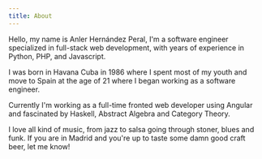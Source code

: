 ```yaml
---
title: About
---
```


Hello, my name is Anler Hernández Peral, I'm a software engineer specialized in full-stack web
development, with years of experience in Python, PHP, and Javascript.

I was born in Havana Cuba in 1986 where I spent most of my youth and move to Spain at the age of 21
where I began working as a software engineer.

Currently I'm working as a full-time fronted web developer using Angular and fascinated by Haskell,
Abstract Algebra and Category Theory.

I love all kind of music, from jazz to salsa going through stoner, blues and funk. If you are in
Madrid and you're up to taste some damn good craft beer, let me know!

<div class="avatar"></div>

